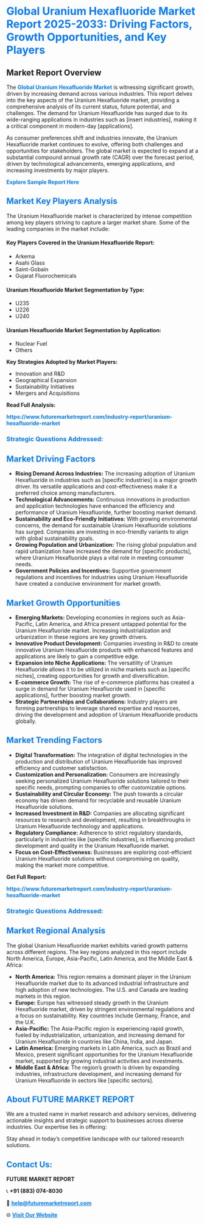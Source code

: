 <h1 style="color: #007BFF;">Global Uranium Hexafluoride Market Report 2025-2033: Driving Factors, Growth Opportunities, and Key Players</h1>

<section id="overview">
<h2>Market Report Overview</h2>
<p>The <a href="https://www.futuremarketreport.com/industry-report/uranium-hexafluoride-market" style="color: #007BFF; text-decoration: none;"><strong>Global Uranium Hexafluoride Market</strong></a> is witnessing significant growth, driven by increasing demand across various industries. This report delves into the key aspects of the Uranium Hexafluoride market, providing a comprehensive analysis of its current status, future potential, and challenges. The demand for Uranium Hexafluoride has surged due to its wide-ranging applications in industries such as [insert industries], making it a critical component in modern-day [applications].</p>
<p>As consumer preferences shift and industries innovate, the Uranium Hexafluoride market continues to evolve, offering both challenges and opportunities for stakeholders. The global market is expected to expand at a substantial compound annual growth rate (CAGR) over the forecast period, driven by technological advancements, emerging applications, and increasing investments by major players.</p>
</section>

<section id="overview">
<p><a href="https://www.futuremarketreport.com/request-sample/reportId=84126" style="color: #007BFF; text-decoration: none;"><strong>Explore Sample Report Here</strong></a></p>
</section>

<section id="key-players">
<h2 style="color: #007BFF;">Market Key Players Analysis</h2>
<p>The Uranium Hexafluoride market is characterized by intense competition among key players striving to capture a larger market share. Some of the leading companies in the market include:</p>
<h4>Key Players Covered in the Uranium Hexafluoride Report:</h4>
<ul><li>Arkema</li><li>Asahi Glass</li><li>Saint-Gobain</li><li>Gujarat Fluorochemicals</li></ul>
<h4>Uranium Hexafluoride Market Segmentation by Type:</h4>
<ul><li>U235</li><li>U226</li><li>U240</li></ul>

<h4>Uranium Hexafluoride Market Segmentation by Application:</h4>
<ul><li>Nuclear Fuel</li><li>Others</li></ul>
<p><strong>Key Strategies Adopted by Market Players:</strong></p>
<ul>
<li>Innovation and R&D</li>
<li>Geographical Expansion</li>
<li>Sustainability Initiatives</li>
<li>Mergers and Acquisitions</li>
</ul>
</section>

<section>
<p><strong>Read Full Analysis: </strong></p><a href="https://www.futuremarketreport.com/industry-report/uranium-hexafluoride-market" style="color: #007BFF; text-decoration: none;"><strong>https://www.futuremarketreport.com/industry-report/uranium-hexafluoride-market</strong></a>
<h3 style="color: #007BFF;">Strategic Questions Addressed:</h3>
</section>

<section id="driving-factors">
<h2 style="color: #007BFF;">Market Driving Factors</h2>
<ul>
<li><strong>Rising Demand Across Industries:</strong> The increasing adoption of Uranium Hexafluoride in industries such as [specific industries] is a major growth driver. Its versatile applications and cost-effectiveness make it a preferred choice among manufacturers.</li>
<li><strong>Technological Advancements:</strong> Continuous innovations in production and application technologies have enhanced the efficiency and performance of Uranium Hexafluoride, further boosting market demand.</li>
<li><strong>Sustainability and Eco-Friendly Initiatives:</strong> With growing environmental concerns, the demand for sustainable Uranium Hexafluoride solutions has surged. Companies are investing in eco-friendly variants to align with global sustainability goals.</li>
<li><strong>Growing Population and Urbanization:</strong> The rising global population and rapid urbanization have increased the demand for [specific products], where Uranium Hexafluoride plays a vital role in meeting consumer needs.</li>
<li><strong>Government Policies and Incentives:</strong> Supportive government regulations and incentives for industries using Uranium Hexafluoride have created a conducive environment for market growth.</li>
</ul>
</section>

<section id="growth-opportunities">
<h2 style="color: #007BFF;">Market Growth Opportunities</h2>
<ul>
<li><strong>Emerging Markets:</strong> Developing economies in regions such as Asia-Pacific, Latin America, and Africa present untapped potential for the Uranium Hexafluoride market. Increasing industrialization and urbanization in these regions are key growth drivers.</li>
<li><strong>Innovative Product Development:</strong> Companies investing in R&D to create innovative Uranium Hexafluoride products with enhanced features and applications are likely to gain a competitive edge.</li>
<li><strong>Expansion into Niche Applications:</strong> The versatility of Uranium Hexafluoride allows it to be utilized in niche markets such as [specific niches], creating opportunities for growth and diversification.</li>
<li><strong>E-commerce Growth:</strong> The rise of e-commerce platforms has created a surge in demand for Uranium Hexafluoride used in [specific applications], further boosting market growth.</li>
<li><strong>Strategic Partnerships and Collaborations:</strong> Industry players are forming partnerships to leverage shared expertise and resources, driving the development and adoption of Uranium Hexafluoride products globally.</li>
</ul>
</section>

<section id="trending-factors">
<h2 style="color: #007BFF;">Market Trending Factors</h2>
<ul>
<li><strong>Digital Transformation:</strong> The integration of digital technologies in the production and distribution of Uranium Hexafluoride has improved efficiency and customer satisfaction.</li>
<li><strong>Customization and Personalization:</strong> Consumers are increasingly seeking personalized Uranium Hexafluoride solutions tailored to their specific needs, prompting companies to offer customizable options.</li>
<li><strong>Sustainability and Circular Economy:</strong> The push towards a circular economy has driven demand for recyclable and reusable Uranium Hexafluoride solutions.</li>
<li><strong>Increased Investment in R&D:</strong> Companies are allocating significant resources to research and development, resulting in breakthroughs in Uranium Hexafluoride technology and applications.</li>
<li><strong>Regulatory Compliance:</strong> Adherence to strict regulatory standards, particularly in industries like [specific industries], is influencing product development and quality in the Uranium Hexafluoride market.</li>
<li><strong>Focus on Cost-Effectiveness:</strong> Businesses are exploring cost-efficient Uranium Hexafluoride solutions without compromising on quality, making the market more competitive.</li>
</ul>
</section>

<section>
<p><strong>Get Full Report: </strong></p><a href="https://www.futuremarketreport.com/industry-report/uranium-hexafluoride-market" style="color: #007BFF; text-decoration: none;"><strong>https://www.futuremarketreport.com/industry-report/uranium-hexafluoride-market</strong></a>
<h3 style="color: #007BFF;">Strategic Questions Addressed:</h3>
</section>


<section id="regional-analysis">
<h2 style="color: #007BFF;">Market Regional Analysis</h2>
<p>The global Uranium Hexafluoride market exhibits varied growth patterns across different regions. The key regions analyzed in this report include North America, Europe, Asia-Pacific, Latin America, and the Middle East & Africa:</p>
<ul>
<li><strong>North America:</strong> This region remains a dominant player in the Uranium Hexafluoride market due to its advanced industrial infrastructure and high adoption of new technologies. The U.S. and Canada are leading markets in this region.</li>
<li><strong>Europe:</strong> Europe has witnessed steady growth in the Uranium Hexafluoride market, driven by stringent environmental regulations and a focus on sustainability. Key countries include Germany, France, and the U.K.</li>
<li><strong>Asia-Pacific:</strong> The Asia-Pacific region is experiencing rapid growth, fueled by industrialization, urbanization, and increasing demand for Uranium Hexafluoride in countries like China, India, and Japan.</li>
<li><strong>Latin America:</strong> Emerging markets in Latin America, such as Brazil and Mexico, present significant opportunities for the Uranium Hexafluoride market, supported by growing industrial activities and investments.</li>
<li><strong>Middle East & Africa:</strong> The region’s growth is driven by expanding industries, infrastructure development, and increasing demand for Uranium Hexafluoride in sectors like [specific sectors].</li>
</ul>
</section>

<footer>
<h2 style="color: #007BFF;">About FUTURE MARKET REPORT</h2>
<p>We are a trusted name in market research and advisory services, delivering actionable insights and strategic support to businesses across diverse industries. Our expertise lies in offering:</p>

<p>Stay ahead in today’s competitive landscape with our tailored research solutions.</p>

<h2 style="color: #007BFF;">Contact Us:</h2>
<p><strong>FUTURE MARKET REPORT</strong></p>
<p>📞 <strong>+91 (883) 074-8030</strong></p>
<p>📧 <strong><a href="mailto:help@futuremarketreport.com" style="color: #007BFF;">help@futuremarketreport.com</a></strong></p>
<p>🌐 <strong><a href="https://www.futuremarketreport.com/" style="color: #007BFF;">Visit Our Website</a></strong></p>
</footer>